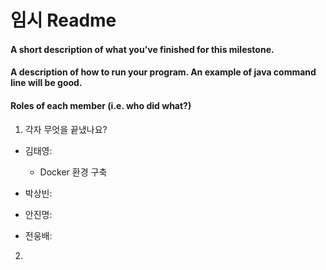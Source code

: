 # 임시 Readme

#### A short description of what you’ve finished for this milestone.
#### A description of how to run your program. An example of java command line will be good.
#### Roles of each member (i.e. who did what?)

1. 각자 무엇을 끝냈나요?
- 김태영: 
  * Docker 환경 구축
    
- 박상빈: 
- 안진명: 
- 전웅배: 

2. 


